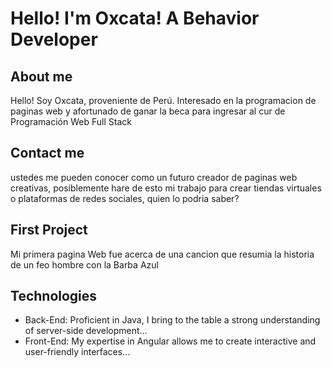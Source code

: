 # Hello! I'm Oxcata! A Behavior Developer

## About me
Hello! Soy Oxcata, proveniente de Perú. Interesado en la programacion de paginas web y afortunado de ganar la beca para ingresar al cur de Programación Web Full Stack

## Contact me
ustedes me pueden conocer como un futuro creador de paginas web creativas, posiblemente hare de esto mi trabajo para crear tiendas virtuales o plataformas de redes sociales, quien lo podria saber?

## First Project

Mi primera pagina Web fue acerca de una cancion que resumia la historia de un feo hombre con la Barba Azul
## Technologies
- Back-End: Proficient in Java, I bring to the table a strong understanding of server-side development...
- Front-End: My expertise in Angular allows me to create interactive and user-friendly interfaces...
